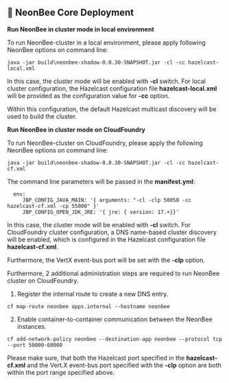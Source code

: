 ## 🐝 NeonBee Core Deployment

**Run NeonBee in cluster mode in local environment**

To run NeonBee-cluster in a local environment, please apply following NeonBee options on command line:

```
java -jar build\neonbee-shadow-0.0.30-SNAPSHOT.jar -cl -cc hazelcast-local.xml
```

In this case, the cluster mode will be enabled with **-cl** switch. For local cluster configuration, the Hazelcast configuration file **hazelcast-local.xml** will be provided as the configuration value for **-cc** option.

Within this configuration, the default Hazelcast multicast discovery will be used to build the cluster.

**Run NeonBee in cluster mode on CloudFoundry**

To run NeonBee-cluster on CloudFoundry, please apply the following NeonBee options on command line:

```
java -jar build\neonbee-shadow-0.0.30-SNAPSHOT.jar -cl -cc hazelcast-cf.xml
```

The command line parameters will be passed in the **manifest.yml**:

```
  env:
     JBP_CONFIG_JAVA_MAIN: '{ arguments: "-cl -clp 50050 -cc hazelcast-cf.xml -cp 55000" }'
     JBP_CONFIG_OPEN_JDK_JRE: '{ jre: { version: 17.+}}'
```

In this case, the cluster mode will be enabled with **-cl** switch. For CloudFoundry cluster configuration, a DNS name-based cluster discovery will be enabled, which is configured in the Hazelcast configuration file **hazelcast-cf.xml**.

Furthermore, the VertX event-bus port will be set with the **-clp** option.

Furthermore, 2 additional administration steps are required to run NeonBee cluster on CloudFoundry.

1. Register the internal route to create a new DNS entry.

```
cf map-route neonbee apps.internal --hostname neonbee
```

2. Enable container-to-container communication between the NeonBee instances.

```
cf add-network-policy neonbee --destination-app neonbee --protocol tcp --port 50000-60000
```

Please make sure, that both the Hazelcast port specified in the **hazelcast-cf.xml** and the Vert.X event-bus port specified with the **-clp** option are both within the port range specified above.
